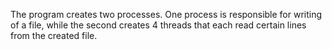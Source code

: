 The program creates two processes. One process is responsible for writing of a file, while the second creates 4 threads that each read certain lines from the created file.
